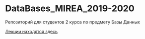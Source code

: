 # DataBases_MIREA_2019-2020
Репозиторий для студентов 2 курса по предмету Базы Данных

[Лекции находятся здесь](https://1drv.ms/u/s!ArHS5dmD9CV0gsMQez0RxQPSEtj6XQ?e=SzrhjL)
